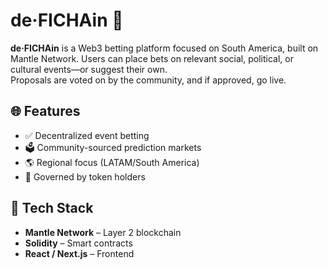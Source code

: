 # de·FICHAin 🎰

**de·FICHAin** is a Web3 betting platform focused on South America, built on Mantle Network.
Users can place bets on relevant social, political, or cultural events—or suggest their own.  
Proposals are voted on by the community, and if approved, go live.

## 🌐 Features

- ✅ Decentralized event betting
- 🗳️ Community-sourced prediction markets
- 🌎 Regional focus (LATAM/South America)
- 🧠 Governed by token holders

## 🔧 Tech Stack

- **Mantle Network** – Layer 2 blockchain
- **Solidity** – Smart contracts
- **React / Next.js** – Frontend